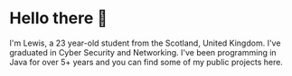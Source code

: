 # Hello there 👋

I'm Lewis, a 23 year-old student from the Scotland, United Kingdom. I've graduated in Cyber Security and Networking. I've been programming in Java for over 5+ years and you can find some of my public projects here.
